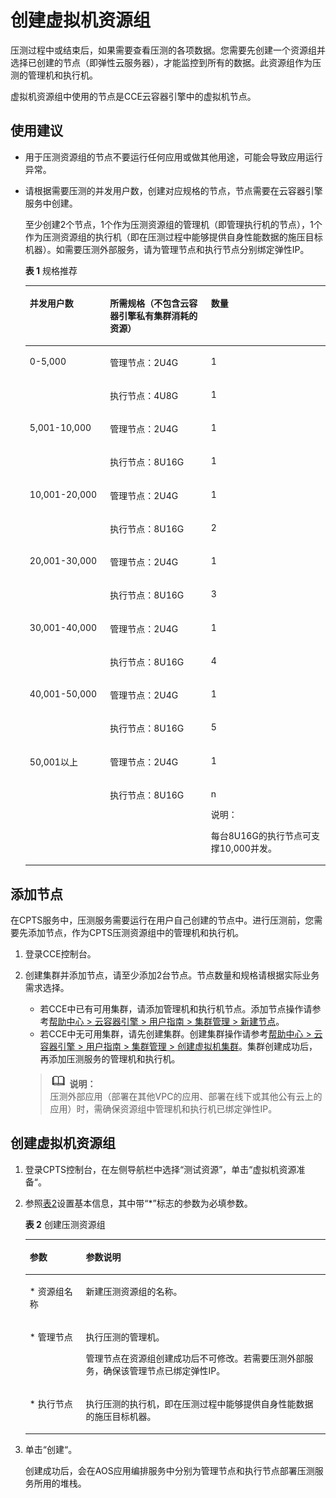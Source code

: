 # 创建虚拟机资源组<a name="cpts_01_0008"></a>

压测过程中或结束后，如果需要查看压测的各项数据。您需要先创建一个资源组并选择已创建的节点（即弹性云服务器），才能监控到所有的数据。此资源组作为压测的管理机和执行机。

虚拟机资源组中使用的节点是CCE云容器引擎中的虚拟机节点。

## 使用建议<a name="section7382659287"></a>

-   用于压测资源组的节点不要运行任何应用或做其他用途，可能会导致应用运行异常。
-   请根据需要压测的并发用户数，创建对应规格的节点，节点需要在云容器引擎服务中创建。

    至少创建2个节点，1个作为压测资源组的管理机（即管理执行机的节点），1个作为压测资源组的执行机（即在压测过程中能够提供自身性能数据的施压目标机器）。如需要压测外部服务，请为管理节点和执行节点分别绑定弹性IP。

    **表 1**  规格推荐

    <a name="table1040324710172"></a>
    <table><thead align="left"><tr id="row139675545187"><th class="cellrowborder" valign="top" width="26.732673267326728%" id="mcps1.2.4.1.1"><p id="p1296845411815"><a name="p1296845411815"></a><a name="p1296845411815"></a>并发用户数</p>
    </th>
    <th class="cellrowborder" valign="top" width="33.66336633663366%" id="mcps1.2.4.1.2"><p id="p996985420184"><a name="p996985420184"></a><a name="p996985420184"></a>所需规格（不包含云容器引擎私有集群消耗的资源）</p>
    </th>
    <th class="cellrowborder" valign="top" width="39.6039603960396%" id="mcps1.2.4.1.3"><p id="p14683255102719"><a name="p14683255102719"></a><a name="p14683255102719"></a>数量</p>
    </th>
    </tr>
    </thead>
    <tbody><tr id="row9971154141815"><td class="cellrowborder" rowspan="2" valign="top" width="26.732673267326728%" headers="mcps1.2.4.1.1 "><p id="p397265411180"><a name="p397265411180"></a><a name="p397265411180"></a>0-5,000</p>
    </td>
    <td class="cellrowborder" valign="top" width="33.66336633663366%" headers="mcps1.2.4.1.2 "><p id="p1310821632919"><a name="p1310821632919"></a><a name="p1310821632919"></a>管理节点：2U4G</p>
    </td>
    <td class="cellrowborder" valign="top" width="39.6039603960396%" headers="mcps1.2.4.1.3 "><p id="p1068345512272"><a name="p1068345512272"></a><a name="p1068345512272"></a>1</p>
    </td>
    </tr>
    <tr id="row1292115222287"><td class="cellrowborder" valign="top" headers="mcps1.2.4.1.1 "><p id="p15585112702913"><a name="p15585112702913"></a><a name="p15585112702913"></a>执行节点：4U8G</p>
    </td>
    <td class="cellrowborder" valign="top" headers="mcps1.2.4.1.2 "><p id="p692232272815"><a name="p692232272815"></a><a name="p692232272815"></a>1</p>
    </td>
    </tr>
    <tr id="row76471156152913"><td class="cellrowborder" rowspan="2" valign="top" width="26.732673267326728%" headers="mcps1.2.4.1.1 "><p id="p1825272418356"><a name="p1825272418356"></a><a name="p1825272418356"></a>5,001-10,000</p>
    </td>
    <td class="cellrowborder" valign="top" width="33.66336633663366%" headers="mcps1.2.4.1.2 "><p id="p14255124143512"><a name="p14255124143512"></a><a name="p14255124143512"></a>管理节点：2U4G</p>
    </td>
    <td class="cellrowborder" valign="top" width="39.6039603960396%" headers="mcps1.2.4.1.3 "><p id="p172581246355"><a name="p172581246355"></a><a name="p172581246355"></a>1</p>
    </td>
    </tr>
    <tr id="row193561354192913"><td class="cellrowborder" valign="top" headers="mcps1.2.4.1.1 "><p id="p16269424163516"><a name="p16269424163516"></a><a name="p16269424163516"></a>执行节点：8U16G</p>
    </td>
    <td class="cellrowborder" valign="top" headers="mcps1.2.4.1.2 "><p id="p527132414353"><a name="p527132414353"></a><a name="p527132414353"></a>1</p>
    </td>
    </tr>
    <tr id="row16318163884013"><td class="cellrowborder" rowspan="2" valign="top" width="26.732673267326728%" headers="mcps1.2.4.1.1 "><p id="p1447225519406"><a name="p1447225519406"></a><a name="p1447225519406"></a>10,001-20,000</p>
    </td>
    <td class="cellrowborder" valign="top" width="33.66336633663366%" headers="mcps1.2.4.1.2 "><p id="p7474125512402"><a name="p7474125512402"></a><a name="p7474125512402"></a>管理节点：2U4G</p>
    </td>
    <td class="cellrowborder" valign="top" width="39.6039603960396%" headers="mcps1.2.4.1.3 "><p id="p13477185520401"><a name="p13477185520401"></a><a name="p13477185520401"></a>1</p>
    </td>
    </tr>
    <tr id="row2633173414011"><td class="cellrowborder" valign="top" headers="mcps1.2.4.1.1 "><p id="p748075514403"><a name="p748075514403"></a><a name="p748075514403"></a>执行节点：8U16G</p>
    </td>
    <td class="cellrowborder" valign="top" headers="mcps1.2.4.1.2 "><p id="p1483755154017"><a name="p1483755154017"></a><a name="p1483755154017"></a>2</p>
    </td>
    </tr>
    <tr id="row1792915173010"><td class="cellrowborder" rowspan="2" valign="top" width="26.732673267326728%" headers="mcps1.2.4.1.1 "><p id="p18209142713511"><a name="p18209142713511"></a><a name="p18209142713511"></a>20,001-30,000</p>
    </td>
    <td class="cellrowborder" valign="top" width="33.66336633663366%" headers="mcps1.2.4.1.2 "><p id="p1294161414392"><a name="p1294161414392"></a><a name="p1294161414392"></a>管理节点：2U4G</p>
    </td>
    <td class="cellrowborder" valign="top" width="39.6039603960396%" headers="mcps1.2.4.1.3 "><p id="p221318277355"><a name="p221318277355"></a><a name="p221318277355"></a>1</p>
    </td>
    </tr>
    <tr id="row1492805114297"><td class="cellrowborder" valign="top" headers="mcps1.2.4.1.1 "><p id="p1898101413397"><a name="p1898101413397"></a><a name="p1898101413397"></a>执行节点：8U16G</p>
    </td>
    <td class="cellrowborder" valign="top" headers="mcps1.2.4.1.2 "><p id="p12181527173511"><a name="p12181527173511"></a><a name="p12181527173511"></a>3</p>
    </td>
    </tr>
    <tr id="row16730949112918"><td class="cellrowborder" rowspan="2" valign="top" width="26.732673267326728%" headers="mcps1.2.4.1.1 "><p id="p3935654173614"><a name="p3935654173614"></a><a name="p3935654173614"></a>30,001-40,000</p>
    </td>
    <td class="cellrowborder" valign="top" width="33.66336633663366%" headers="mcps1.2.4.1.2 "><p id="p14467151510395"><a name="p14467151510395"></a><a name="p14467151510395"></a>管理节点：2U4G</p>
    </td>
    <td class="cellrowborder" valign="top" width="39.6039603960396%" headers="mcps1.2.4.1.3 "><p id="p2730649202918"><a name="p2730649202918"></a><a name="p2730649202918"></a>1</p>
    </td>
    </tr>
    <tr id="row128451446142919"><td class="cellrowborder" valign="top" headers="mcps1.2.4.1.1 "><p id="p247020159397"><a name="p247020159397"></a><a name="p247020159397"></a>执行节点：8U16G</p>
    </td>
    <td class="cellrowborder" valign="top" headers="mcps1.2.4.1.2 "><p id="p148451246102911"><a name="p148451246102911"></a><a name="p148451246102911"></a>4</p>
    </td>
    </tr>
    <tr id="row199984546180"><td class="cellrowborder" rowspan="2" valign="top" width="26.732673267326728%" headers="mcps1.2.4.1.1 "><p id="p13999354191819"><a name="p13999354191819"></a><a name="p13999354191819"></a>40,001-50,000</p>
    </td>
    <td class="cellrowborder" valign="top" width="33.66336633663366%" headers="mcps1.2.4.1.2 "><p id="p19919181616399"><a name="p19919181616399"></a><a name="p19919181616399"></a>管理节点：2U4G</p>
    </td>
    <td class="cellrowborder" valign="top" width="39.6039603960396%" headers="mcps1.2.4.1.3 "><p id="p19683175511278"><a name="p19683175511278"></a><a name="p19683175511278"></a>1</p>
    </td>
    </tr>
    <tr id="row1043963112370"><td class="cellrowborder" valign="top" headers="mcps1.2.4.1.1 "><p id="p15922201610390"><a name="p15922201610390"></a><a name="p15922201610390"></a>执行节点：8U16G</p>
    </td>
    <td class="cellrowborder" valign="top" headers="mcps1.2.4.1.2 "><p id="p243943193717"><a name="p243943193717"></a><a name="p243943193717"></a>5</p>
    </td>
    </tr>
    <tr id="row1614914117387"><td class="cellrowborder" rowspan="2" valign="top" width="26.732673267326728%" headers="mcps1.2.4.1.1 "><p id="p1014913112382"><a name="p1014913112382"></a><a name="p1014913112382"></a>50,001以上</p>
    </td>
    <td class="cellrowborder" valign="top" width="33.66336633663366%" headers="mcps1.2.4.1.2 "><p id="p951517361469"><a name="p951517361469"></a><a name="p951517361469"></a>管理节点：2U4G</p>
    </td>
    <td class="cellrowborder" valign="top" width="39.6039603960396%" headers="mcps1.2.4.1.3 "><p id="p151495117387"><a name="p151495117387"></a><a name="p151495117387"></a>1</p>
    </td>
    </tr>
    <tr id="row13312714143814"><td class="cellrowborder" valign="top" headers="mcps1.2.4.1.1 "><p id="p1519536194616"><a name="p1519536194616"></a><a name="p1519536194616"></a>执行节点：8U16G</p>
    </td>
    <td class="cellrowborder" valign="top" headers="mcps1.2.4.1.2 "><p id="p11313151433812"><a name="p11313151433812"></a><a name="p11313151433812"></a>n</p>
    <div class="note" id="note442472317509"><a name="note442472317509"></a><a name="note442472317509"></a><span class="notetitle"> 说明： </span><div class="notebody"><p id="p532418414498"><a name="p532418414498"></a><a name="p532418414498"></a>每台8U16G的执行节点可支撑10,000并发。</p>
    </div></div>
    </td>
    </tr>
    </tbody>
    </table>


## 添加节点<a name="section1316062185410"></a>

在CPTS服务中，压测服务需要运行在用户自己创建的节点中。进行压测前，您需要先添加节点，作为CPTS压测资源组中的管理机和执行机。

1.  登录CCE控制台。
2.  创建集群并添加节点，请至少添加2台节点。节点数量和规格请根据实际业务需求选择。

    -   若CCE中已有可用集群，请添加管理机和执行机节点。添加节点操作请参考[帮助中心 \> 云容器引擎 \> 用户指南 \> 集群管理 \> 新建节点](https://support.huaweicloud.com/usermanual-cce/cce_01_0033.html)。
    -   若CCE中无可用集群，请先创建集群。创建集群操作请参考[帮助中心 \> 云容器引擎 \> 用户指南 \> 集群管理 \> 创建虚拟机集群](https://support.huaweicloud.com/usermanual-cce/cce_01_0028.html)。集群创建成功后，再添加压测服务的管理机和执行机。

    >![](public_sys-resources/icon-note.gif) **说明：**   
    >压测外部应用（部署在其他VPC的应用、部署在线下或其他公有云上的应用）时，需确保资源组中管理机和执行机已绑定弹性IP。  


## 创建虚拟机资源组<a name="section522445544217"></a>

1.  登录CPTS控制台，在左侧导航栏中选择“测试资源”，单击“虚拟机资源准备“。
2.  参照[表2](#table126755518422)设置基本信息，其中带“\*”标志的参数为必填参数。

    **表 2**  创建压测资源组

    <a name="table126755518422"></a>
    <table><thead align="left"><tr id="row9266115554210"><th class="cellrowborder" valign="top" width="18.68%" id="mcps1.2.3.1.1"><p id="p8266145513422"><a name="p8266145513422"></a><a name="p8266145513422"></a>参数</p>
    </th>
    <th class="cellrowborder" valign="top" width="81.32000000000001%" id="mcps1.2.3.1.2"><p id="p142665559425"><a name="p142665559425"></a><a name="p142665559425"></a>参数说明</p>
    </th>
    </tr>
    </thead>
    <tbody><tr id="row32661455164218"><td class="cellrowborder" valign="top" width="18.68%" headers="mcps1.2.3.1.1 "><p id="p182661655174217"><a name="p182661655174217"></a><a name="p182661655174217"></a>* 资源组名称</p>
    </td>
    <td class="cellrowborder" valign="top" width="81.32000000000001%" headers="mcps1.2.3.1.2 "><p id="p3266125516421"><a name="p3266125516421"></a><a name="p3266125516421"></a>新建压测资源组的名称。</p>
    </td>
    </tr>
    <tr id="row426715559425"><td class="cellrowborder" valign="top" width="18.68%" headers="mcps1.2.3.1.1 "><p id="p82661455144215"><a name="p82661455144215"></a><a name="p82661455144215"></a>* 管理节点</p>
    </td>
    <td class="cellrowborder" valign="top" width="81.32000000000001%" headers="mcps1.2.3.1.2 "><p id="p1847471895110"><a name="p1847471895110"></a><a name="p1847471895110"></a>执行压测的管理机。</p>
    <p id="p02661755154216"><a name="p02661755154216"></a><a name="p02661755154216"></a>管理节点在资源组创建成功后不可修改。若需要压测外部服务，确保该管理节点已绑定弹性IP。</p>
    </td>
    </tr>
    <tr id="row3267555144212"><td class="cellrowborder" valign="top" width="18.68%" headers="mcps1.2.3.1.1 "><p id="p1526785517426"><a name="p1526785517426"></a><a name="p1526785517426"></a>* 执行节点</p>
    </td>
    <td class="cellrowborder" valign="top" width="81.32000000000001%" headers="mcps1.2.3.1.2 "><p id="p8267115514424"><a name="p8267115514424"></a><a name="p8267115514424"></a>执行压测的执行机，即在压测过程中能够提供自身性能数据的施压目标机器。</p>
    </td>
    </tr>
    </tbody>
    </table>

3.  单击“创建“。

    创建成功后，会在AOS应用编排服务中分别为管理节点和执行节点部署压测服务所用的堆栈。


